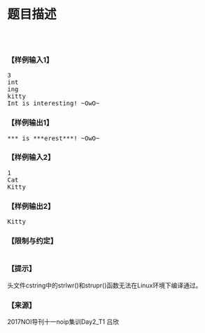 # 题目描述


<p>
<img src="/upload/image/20171103/20171103154229_86706.png" alt=""/> 
</p>
<p>
<br/>
</p>
<h3>
【样例输入1】
</h3>
<pre>3
int
ing
kitty
Int is interesting! ~OwO~
</pre>
<h3>
【样例输出1】
</h3>
<pre>*** is ***erest***! ~OwO~
</pre>
<h3>
【样例输入2】
</h3>
<pre>1
Cat
Kitty
</pre>
<h3>
【样例输出2】
</h3>
<pre>Kitty
</pre>
<h3>
【限制与约定】
</h3>
<p>
<img src="/upload/image/20171103/20171103155307_94064.png" alt=""/> 
</p>
<h3>
【提示】
</h3>
<p>
头文件cstring中的strlwr()和strupr()函数无法在Linux环境下编译通过。
</p>
<h3>
【来源】
</h3>
<p>
2017NOI导刊十一noip集训Day2_T1 吕欣
</p>
